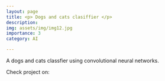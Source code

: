 ```yaml
---
layout: page
title: <p> Dogs and cats clasiffier </p>
description: 
img: assets/img/img12.jpg
importance: 3
category: AI

---
```

A dogs and cats classfier using convolutional neural networks.

Check project on: [<i class="fab fa-github" style='font-size:30px' align="center"></i> ](https://github.com/EmmanuelPred/Dogs_and_Cats_Classifier) 

